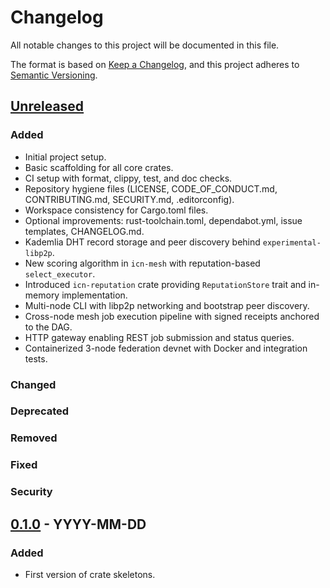 # Changelog

All notable changes to this project will be documented in this file.

The format is based on [Keep a Changelog](https://keepachangelog.com/en/1.0.0/),
and this project adheres to [Semantic Versioning](https://semver.org/spec/v2.0.0.html).

## [Unreleased]

### Added
- Initial project setup.
- Basic scaffolding for all core crates.
- CI setup with format, clippy, test, and doc checks.
- Repository hygiene files (LICENSE, CODE_OF_CONDUCT.md, CONTRIBUTING.md, SECURITY.md, .editorconfig).
- Workspace consistency for Cargo.toml files.
- Optional improvements: rust-toolchain.toml, dependabot.yml, issue templates, CHANGELOG.md.
- Kademlia DHT record storage and peer discovery behind `experimental-libp2p`.
- New scoring algorithm in `icn-mesh` with reputation-based `select_executor`.
- Introduced `icn-reputation` crate providing `ReputationStore` trait and in-memory implementation.
- Multi-node CLI with libp2p networking and bootstrap peer discovery.
- Cross-node mesh job execution pipeline with signed receipts anchored to the DAG.
- HTTP gateway enabling REST job submission and status queries.
- Containerized 3-node federation devnet with Docker and integration tests.

### Changed

### Deprecated

### Removed

### Fixed

### Security

## [0.1.0] - YYYY-MM-DD

### Added
- First version of crate skeletons.

[Unreleased]: https://github.com/USERNAME/icn-core/compare/v0.2.0...HEAD
[0.2.0]: https://github.com/USERNAME/icn-core/releases/tag/v0.2.0
[0.1.0]: https://github.com/USERNAME/icn-core/releases/tag/v0.1.0 